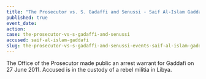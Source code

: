 ```yaml
---
title: "The Prosecutor vs. S. Gadaffi and Senussi - Saif Al-Islam Gaddafi"
published: true
event_date:
action:
case: the-prosecutor-vs-s-gadaffi-and-senussi
accused: saif-al-islam-gaddafi
slug: the-prosecutor-vs-s-gadaffi-and-senussi-events-saif-al-islam-gaddafi
---
```


The Office of the Prosecutor made public an arrest warrant for Gaddafi on 27 June 2011. Accused is in the custody of a rebel militia in Libya.

